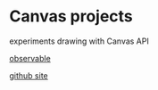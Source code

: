 # Canvas projects
 experiments drawing with Canvas API
 
[observable](https://observablehq.com/@im202055/canvas-layers?oetm_referrer=&oetm_route=%2F%40im202055%2Fcanvas-layers)

[github site](https://im202055.github.io/Canvas-projects/)

